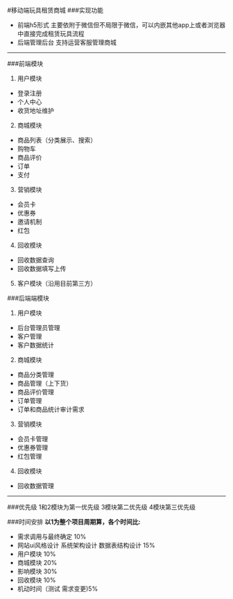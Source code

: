#移动端玩具租赁商城 
###实现功能
* 前端h5形式 主要依附于微信但不局限于微信，可以内嵌其他app上或者浏览器中直接完成租赁玩具流程
* 后端管理后台 支持运营客服管理商城   

----
###前端模块
1. 用户模块 	
 * 登录注册   
 * 个人中心   
 * 收货地址维护   
2. 商城模块
 * 商品列表（分类展示、搜索）
 * 购物车
 * 商品评价
 * 订单
 * 支付
3. 营销模块
 * 会员卡
 * 优惠券
 * 邀请机制
 * 红包
4. 回收模块
 * 回收数据查询
 * 回收数据填写上传
5. 客户模块（沿用目前第三方）  

###后端端模块
1. 用户模块 	
 * 后台管理员管理  
 * 客户管理   
 * 客户数据统计   
2. 商城模块
 * 商品分类管理
 * 商品管理（上下货）
 * 商品评价管理
 * 订单管理
 * 订单和商品统计审计需求
3. 营销模块
 * 会员卡管理
 * 优惠券管理
 * 红包管理
4. 回收模块
 * 回收数据管理  

----
###优先级
1和2模块为第一优先级  3模块第二优先级  4模块第三优先级

###时间安排
**以1为整个项目周期算，各个时间比:**
* 需求调用与最终确定 10% <br>
* 网站ui风格设计 系统架构设计 数据表结构设计 15%<br>
* 用户模块 10%<br>
* 商城模块 20%<br>
* 影响模块 30%<br>
* 回收模块 10%<br>
* 机动时间（测试 需求变更)5% <br>



